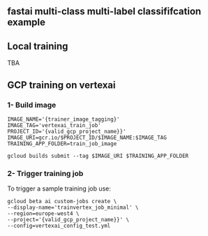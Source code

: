 ## fastai multi-class multi-label classififcation example

## Local training

TBA

## GCP training on vertexai

### 1- Build image
```
IMAGE_NAME='{trainer_image_tagging}'
IMAGE_TAG='vertexai_train_job'
PROJECT_ID='{valid_gcp_project_name}}'
IMAGE_URI=gcr.io/$PROJECT_ID/$IMAGE_NAME:$IMAGE_TAG
TRAINING_APP_FOLDER=train_job_image

gcloud builds submit --tag $IMAGE_URI $TRAINING_APP_FOLDER
```

### 2- Trigger training job 

To trigger a sample training job use:

```
gcloud beta ai custom-jobs create \
--display-name='trainvertex_job_minimal' \
--region=europe-west4 \
--project='{valid_gcp_project_name}}' \
--config=vertexai_config_test.yml 
```
